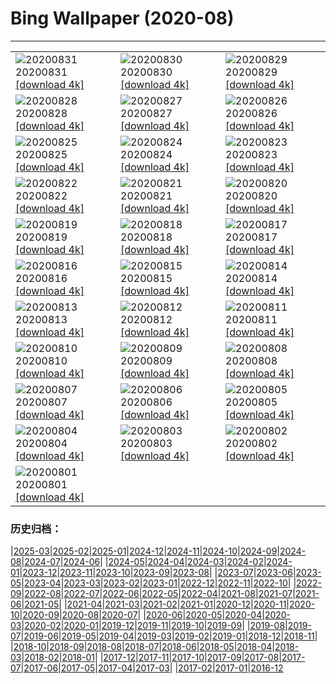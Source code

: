 # Bing Wallpaper (2020-08)
**************

<table><tr><td><img class="wallpaper" src="https://www.bing.com/th?id=OHR.PRNLCavern_EN-US7693319589_1920x1080.jpg" alt="20200831"> 20200831 <a href="https://www.bing.com/th?id=OHR.PRNLCavern_EN-US7693319589_UHD.jpg">[download 4k]</a></td><td><img class="wallpaper" src="https://www.bing.com/th?id=OHR.MakeHay_EN-US3538917204_1920x1080.jpg" alt="20200830"> 20200830 <a href="https://www.bing.com/th?id=OHR.MakeHay_EN-US3538917204_UHD.jpg">[download 4k]</a></td><td><img class="wallpaper" src="https://www.bing.com/th?id=OHR.BicycleSculptures_EN-US3449807795_1920x1080.jpg" alt="20200829"> 20200829 <a href="https://www.bing.com/th?id=OHR.BicycleSculptures_EN-US3449807795_UHD.jpg">[download 4k]</a></td></tr><tr><td><img class="wallpaper" src="https://www.bing.com/th?id=OHR.MonteCristo_EN-US3353853394_1920x1080.jpg" alt="20200828"> 20200828 <a href="https://www.bing.com/th?id=OHR.MonteCristo_EN-US3353853394_UHD.jpg">[download 4k]</a></td><td><img class="wallpaper" src="https://www.bing.com/th?id=OHR.SailingStone_EN-US8158160103_1920x1080.jpg" alt="20200827"> 20200827 <a href="https://www.bing.com/th?id=OHR.SailingStone_EN-US8158160103_UHD.jpg">[download 4k]</a></td><td><img class="wallpaper" src="https://www.bing.com/th?id=OHR.OkanaganSpots_EN-US8113040044_1920x1080.jpg" alt="20200826"> 20200826 <a href="https://www.bing.com/th?id=OHR.OkanaganSpots_EN-US8113040044_UHD.jpg">[download 4k]</a></td></tr><tr><td><img class="wallpaper" src="https://www.bing.com/th?id=OHR.PancakeRocks_EN-US1220361824_1920x1080.jpg" alt="20200825"> 20200825 <a href="https://www.bing.com/th?id=OHR.PancakeRocks_EN-US1220361824_UHD.jpg">[download 4k]</a></td><td><img class="wallpaper" src="https://www.bing.com/th?id=OHR.CrystalRiver_EN-US8025232239_1920x1080.jpg" alt="20200824"> 20200824 <a href="https://www.bing.com/th?id=OHR.CrystalRiver_EN-US8025232239_UHD.jpg">[download 4k]</a></td><td><img class="wallpaper" src="https://www.bing.com/th?id=OHR.AugustStargazing_EN-US7610682262_1920x1080.jpg" alt="20200823"> 20200823 <a href="https://www.bing.com/th?id=OHR.AugustStargazing_EN-US7610682262_UHD.jpg">[download 4k]</a></td></tr><tr><td><img class="wallpaper" src="https://www.bing.com/th?id=OHR.UrquhartCastle_EN-US7977703153_1920x1080.jpg" alt="20200822"> 20200822 <a href="https://www.bing.com/th?id=OHR.UrquhartCastle_EN-US7977703153_UHD.jpg">[download 4k]</a></td><td><img class="wallpaper" src="https://www.bing.com/th?id=OHR.MulticolorBuoys_EN-US7941972841_1920x1080.jpg" alt="20200821"> 20200821 <a href="https://www.bing.com/th?id=OHR.MulticolorBuoys_EN-US7941972841_UHD.jpg">[download 4k]</a></td><td><img class="wallpaper" src="https://www.bing.com/th?id=OHR.IcelandHighlands_EN-US7904530738_1920x1080.jpg" alt="20200820"> 20200820 <a href="https://www.bing.com/th?id=OHR.IcelandHighlands_EN-US7904530738_UHD.jpg">[download 4k]</a></td></tr><tr><td><img class="wallpaper" src="https://www.bing.com/th?id=OHR.PhotographyEmperor_EN-US7865787520_1920x1080.jpg" alt="20200819"> 20200819 <a href="https://www.bing.com/th?id=OHR.PhotographyEmperor_EN-US7865787520_UHD.jpg">[download 4k]</a></td><td><img class="wallpaper" src="https://www.bing.com/th?id=OHR.TennesseeWoman_EN-US7833645016_1920x1080.jpg" alt="20200818"> 20200818 <a href="https://www.bing.com/th?id=OHR.TennesseeWoman_EN-US7833645016_UHD.jpg">[download 4k]</a></td><td><img class="wallpaper" src="https://www.bing.com/th?id=OHR.BorobudurTemple_EN-US7797430626_1920x1080.jpg" alt="20200817"> 20200817 <a href="https://www.bing.com/th?id=OHR.BorobudurTemple_EN-US7797430626_UHD.jpg">[download 4k]</a></td></tr><tr><td><img class="wallpaper" src="https://www.bing.com/th?id=OHR.BurrowingOwl_EN-US7737468266_1920x1080.jpg" alt="20200816"> 20200816 <a href="https://www.bing.com/th?id=OHR.BurrowingOwl_EN-US7737468266_UHD.jpg">[download 4k]</a></td><td><img class="wallpaper" src="https://www.bing.com/th?id=OHR.AcadianDay_EN-US7700672584_1920x1080.jpg" alt="20200815"> 20200815 <a href="https://www.bing.com/th?id=OHR.AcadianDay_EN-US7700672584_UHD.jpg">[download 4k]</a></td><td><img class="wallpaper" src="https://www.bing.com/th?id=OHR.HuntsMesa_EN-US7660712032_1920x1080.jpg" alt="20200814"> 20200814 <a href="https://www.bing.com/th?id=OHR.HuntsMesa_EN-US7660712032_UHD.jpg">[download 4k]</a></td></tr><tr><td><img class="wallpaper" src="https://www.bing.com/th?id=OHR.WWMatera_EN-US7770749293_1920x1080.jpg" alt="20200813"> 20200813 <a href="https://www.bing.com/th?id=OHR.WWMatera_EN-US7770749293_UHD.jpg">[download 4k]</a></td><td><img class="wallpaper" src="https://www.bing.com/th?id=OHR.TRex_EN-US7513536381_1920x1080.jpg" alt="20200812"> 20200812 <a href="https://www.bing.com/th?id=OHR.TRex_EN-US7513536381_UHD.jpg">[download 4k]</a></td><td><img class="wallpaper" src="https://www.bing.com/th?id=OHR.SeaFireflies_EN-US7467298206_1920x1080.jpg" alt="20200811"> 20200811 <a href="https://www.bing.com/th?id=OHR.SeaFireflies_EN-US7467298206_UHD.jpg">[download 4k]</a></td></tr><tr><td><img class="wallpaper" src="https://www.bing.com/th?id=OHR.LionDay_EN-US7411831317_1920x1080.jpg" alt="20200810"> 20200810 <a href="https://www.bing.com/th?id=OHR.LionDay_EN-US7411831317_UHD.jpg">[download 4k]</a></td><td><img class="wallpaper" src="https://www.bing.com/th?id=OHR.LassenPeak_EN-US7363073851_1920x1080.jpg" alt="20200809"> 20200809 <a href="https://www.bing.com/th?id=OHR.LassenPeak_EN-US7363073851_UHD.jpg">[download 4k]</a></td><td><img class="wallpaper" src="https://www.bing.com/th?id=OHR.InfinityBridge_EN-US7273466905_1920x1080.jpg" alt="20200808"> 20200808 <a href="https://www.bing.com/th?id=OHR.InfinityBridge_EN-US7273466905_UHD.jpg">[download 4k]</a></td></tr><tr><td><img class="wallpaper" src="https://www.bing.com/th?id=OHR.WhaleHug_EN-US7230997767_1920x1080.jpg" alt="20200807"> 20200807 <a href="https://www.bing.com/th?id=OHR.WhaleHug_EN-US7230997767_UHD.jpg">[download 4k]</a></td><td><img class="wallpaper" src="https://www.bing.com/th?id=OHR.Rettungsstation_EN-US6913294738_1920x1080.jpg" alt="20200806"> 20200806 <a href="https://www.bing.com/th?id=OHR.Rettungsstation_EN-US6913294738_UHD.jpg">[download 4k]</a></td><td><img class="wallpaper" src="https://www.bing.com/th?id=OHR.OysterFarm_EN-US6831036158_1920x1080.jpg" alt="20200805"> 20200805 <a href="https://www.bing.com/th?id=OHR.OysterFarm_EN-US6831036158_UHD.jpg">[download 4k]</a></td></tr><tr><td><img class="wallpaper" src="https://www.bing.com/th?id=OHR.VirginiaDeer_EN-US6758916176_1920x1080.jpg" alt="20200804"> 20200804 <a href="https://www.bing.com/th?id=OHR.VirginiaDeer_EN-US6758916176_UHD.jpg">[download 4k]</a></td><td><img class="wallpaper" src="https://www.bing.com/th?id=OHR.SaguaroLightning_EN-US6580736553_1920x1080.jpg" alt="20200803"> 20200803 <a href="https://www.bing.com/th?id=OHR.SaguaroLightning_EN-US6580736553_UHD.jpg">[download 4k]</a></td><td><img class="wallpaper" src="https://www.bing.com/th?id=OHR.IsolaBella_EN-US6478889007_1920x1080.jpg" alt="20200802"> 20200802 <a href="https://www.bing.com/th?id=OHR.IsolaBella_EN-US6478889007_UHD.jpg">[download 4k]</a></td></tr><tr><td><img class="wallpaper" src="https://www.bing.com/th?id=OHR.LavaShip_EN-US6422813488_1920x1080.jpg" alt="20200801"> 20200801 <a href="https://www.bing.com/th?id=OHR.LavaShip_EN-US6422813488_UHD.jpg">[download 4k]</a></td><td></td><td></td></tr></table>

### 历史归档：

|[2025-03](/../2025-03/2025-03.md)|[2025-02](/../2025-02/2025-02.md)|[2025-01](/../2025-01/2025-01.md)|[2024-12](/../2024-12/2024-12.md)|[2024-11](/../2024-11/2024-11.md)|[2024-10](/../2024-10/2024-10.md)|[2024-09](/../2024-09/2024-09.md)|[2024-08](/../2024-08/2024-08.md)|[2024-07](/../2024-07/2024-07.md)|[2024-06](/../2024-06/2024-06.md)|
|[2024-05](/../2024-05/2024-05.md)|[2024-04](/../2024-04/2024-04.md)|[2024-03](/../2024-03/2024-03.md)|[2024-02](/../2024-02/2024-02.md)|[2024-01](/../2024-01/2024-01.md)|[2023-12](/../2023-12/2023-12.md)|[2023-11](/../2023-11/2023-11.md)|[2023-10](/../2023-10/2023-10.md)|[2023-09](/../2023-09/2023-09.md)|[2023-08](/../2023-08/2023-08.md)|
|[2023-07](/../2023-07/2023-07.md)|[2023-06](/../2023-06/2023-06.md)|[2023-05](/../2023-05/2023-05.md)|[2023-04](/../2023-04/2023-04.md)|[2023-03](/../2023-03/2023-03.md)|[2023-02](/../2023-02/2023-02.md)|[2023-01](/../2023-01/2023-01.md)|[2022-12](/../2022-12/2022-12.md)|[2022-11](/../2022-11/2022-11.md)|[2022-10](/../2022-10/2022-10.md)|
|[2022-09](/../2022-09/2022-09.md)|[2022-08](/../2022-08/2022-08.md)|[2022-07](/../2022-07/2022-07.md)|[2022-06](/../2022-06/2022-06.md)|[2022-05](/../2022-05/2022-05.md)|[2022-04](/../2022-04/2022-04.md)|[2021-08](/../2021-08/2021-08.md)|[2021-07](/../2021-07/2021-07.md)|[2021-06](/../2021-06/2021-06.md)|[2021-05](/../2021-05/2021-05.md)|
|[2021-04](/../2021-04/2021-04.md)|[2021-03](/../2021-03/2021-03.md)|[2021-02](/../2021-02/2021-02.md)|[2021-01](/../2021-01/2021-01.md)|[2020-12](/../2020-12/2020-12.md)|[2020-11](/../2020-11/2020-11.md)|[2020-10](/../2020-10/2020-10.md)|[2020-09](/../2020-09/2020-09.md)|[2020-08](/2020-08.md)|[2020-07](/../2020-07/2020-07.md)|
|[2020-06](/../2020-06/2020-06.md)|[2020-05](/../2020-05/2020-05.md)|[2020-04](/../2020-04/2020-04.md)|[2020-03](/../2020-03/2020-03.md)|[2020-02](/../2020-02/2020-02.md)|[2020-01](/../2020-01/2020-01.md)|[2019-12](/../2019-12/2019-12.md)|[2019-11](/../2019-11/2019-11.md)|[2019-10](/../2019-10/2019-10.md)|[2019-09](/../2019-09/2019-09.md)|
|[2019-08](/../2019-08/2019-08.md)|[2019-07](/../2019-07/2019-07.md)|[2019-06](/../2019-06/2019-06.md)|[2019-05](/../2019-05/2019-05.md)|[2019-04](/../2019-04/2019-04.md)|[2019-03](/../2019-03/2019-03.md)|[2019-02](/../2019-02/2019-02.md)|[2019-01](/../2019-01/2019-01.md)|[2018-12](/../2018-12/2018-12.md)|[2018-11](/../2018-11/2018-11.md)|
|[2018-10](/../2018-10/2018-10.md)|[2018-09](/../2018-09/2018-09.md)|[2018-08](/../2018-08/2018-08.md)|[2018-07](/../2018-07/2018-07.md)|[2018-06](/../2018-06/2018-06.md)|[2018-05](/../2018-05/2018-05.md)|[2018-04](/../2018-04/2018-04.md)|[2018-03](/../2018-03/2018-03.md)|[2018-02](/../2018-02/2018-02.md)|[2018-01](/../2018-01/2018-01.md)|
|[2017-12](/../2017-12/2017-12.md)|[2017-11](/../2017-11/2017-11.md)|[2017-10](/../2017-10/2017-10.md)|[2017-09](/../2017-09/2017-09.md)|[2017-08](/../2017-08/2017-08.md)|[2017-07](/../2017-07/2017-07.md)|[2017-06](/../2017-06/2017-06.md)|[2017-05](/../2017-05/2017-05.md)|[2017-04](/../2017-04/2017-04.md)|[2017-03](/../2017-03/2017-03.md)|
|[2017-02](/../2017-02/2017-02.md)|[2017-01](/../2017-01/2017-01.md)|[2016-12](/../2016-12/2016-12.md)